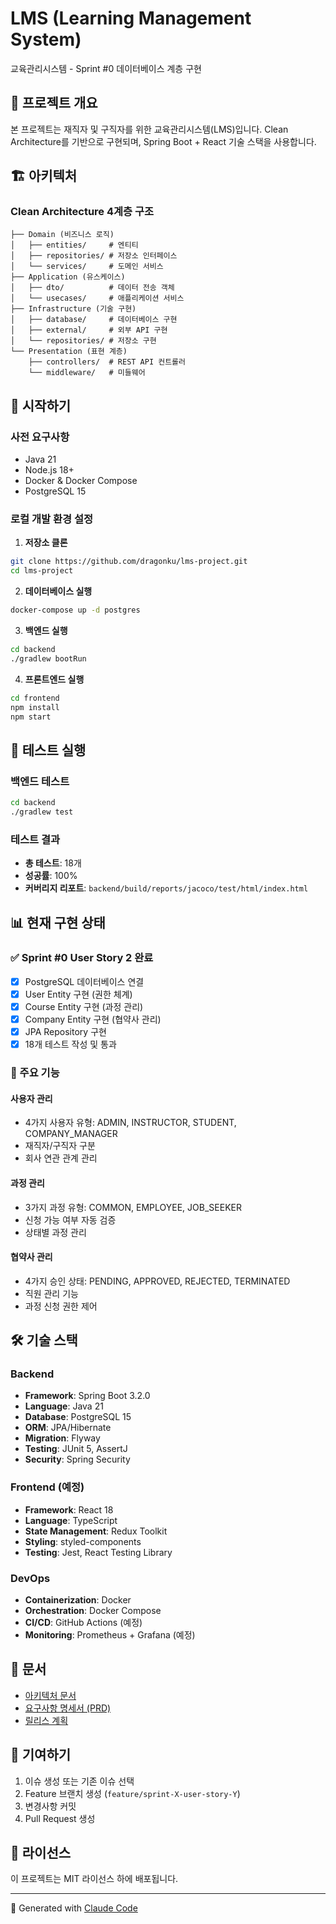 # LMS (Learning Management System)

교육관리시스템 - Sprint #0 데이터베이스 계층 구현

## 🎯 프로젝트 개요

본 프로젝트는 재직자 및 구직자를 위한 교육관리시스템(LMS)입니다. Clean Architecture를 기반으로 구현되며, Spring Boot + React 기술 스택을 사용합니다.

## 🏗️ 아키텍처

### Clean Architecture 4계층 구조
```
├── Domain (비즈니스 로직)
│   ├── entities/     # 엔티티
│   ├── repositories/ # 저장소 인터페이스
│   └── services/     # 도메인 서비스
├── Application (유스케이스)
│   ├── dto/          # 데이터 전송 객체
│   └── usecases/     # 애플리케이션 서비스
├── Infrastructure (기술 구현)
│   ├── database/     # 데이터베이스 구현
│   ├── external/     # 외부 API 구현
│   └── repositories/ # 저장소 구현
└── Presentation (표현 계층)
    ├── controllers/  # REST API 컨트롤러
    └── middleware/   # 미들웨어
```

## 🚀 시작하기

### 사전 요구사항
- Java 21
- Node.js 18+
- Docker & Docker Compose
- PostgreSQL 15

### 로컬 개발 환경 설정

1. **저장소 클론**
```bash
git clone https://github.com/dragonku/lms-project.git
cd lms-project
```

2. **데이터베이스 실행**
```bash
docker-compose up -d postgres
```

3. **백엔드 실행**
```bash
cd backend
./gradlew bootRun
```

4. **프론트엔드 실행**
```bash
cd frontend
npm install
npm start
```

## 🧪 테스트 실행

### 백엔드 테스트
```bash
cd backend
./gradlew test
```

### 테스트 결과
- **총 테스트**: 18개
- **성공률**: 100%
- **커버리지 리포트**: `backend/build/reports/jacoco/test/html/index.html`

## 📊 현재 구현 상태

### ✅ Sprint #0 User Story 2 완료
- [x] PostgreSQL 데이터베이스 연결
- [x] User Entity 구현 (권한 체계)
- [x] Course Entity 구현 (과정 관리)
- [x] Company Entity 구현 (협약사 관리)
- [x] JPA Repository 구현
- [x] 18개 테스트 작성 및 통과

### 🎯 주요 기능

#### 사용자 관리
- 4가지 사용자 유형: ADMIN, INSTRUCTOR, STUDENT, COMPANY_MANAGER
- 재직자/구직자 구분
- 회사 연관 관계 관리

#### 과정 관리
- 3가지 과정 유형: COMMON, EMPLOYEE, JOB_SEEKER
- 신청 가능 여부 자동 검증
- 상태별 과정 관리

#### 협약사 관리
- 4가지 승인 상태: PENDING, APPROVED, REJECTED, TERMINATED
- 직원 관리 기능
- 과정 신청 권한 제어

## 🛠️ 기술 스택

### Backend
- **Framework**: Spring Boot 3.2.0
- **Language**: Java 21
- **Database**: PostgreSQL 15
- **ORM**: JPA/Hibernate
- **Migration**: Flyway
- **Testing**: JUnit 5, AssertJ
- **Security**: Spring Security

### Frontend (예정)
- **Framework**: React 18
- **Language**: TypeScript
- **State Management**: Redux Toolkit
- **Styling**: styled-components
- **Testing**: Jest, React Testing Library

### DevOps
- **Containerization**: Docker
- **Orchestration**: Docker Compose
- **CI/CD**: GitHub Actions (예정)
- **Monitoring**: Prometheus + Grafana (예정)

## 📝 문서

- [아키텍처 문서](./architecture.md)
- [요구사항 명세서 (PRD)](./prd.md)
- [릴리스 계획](./release.md)

## 🤝 기여하기

1. 이슈 생성 또는 기존 이슈 선택
2. Feature 브랜치 생성 (`feature/sprint-X-user-story-Y`)
3. 변경사항 커밋
4. Pull Request 생성

## 📄 라이선스

이 프로젝트는 MIT 라이선스 하에 배포됩니다.

---

🤖 Generated with [Claude Code](https://claude.ai/code)